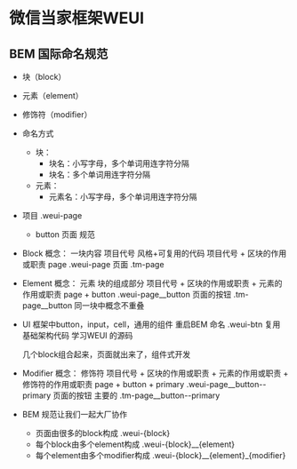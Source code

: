 # 微信当家框架WEUI

## BEM 国际命名规范
- 块（block）
- 元素（element）
- 修饰符（modifier）
- 命名方式
    - 块：
        - 块名：小写字母，多个单词用连字符分隔
        - 块名：多个单词用连字符分隔
    - 元素：
        - 元素名：小写字母，多个单词用连字符分隔
- 项目 .weui-page 
   - button 页面
规范
- Block 概念：
     一块内容  项目代号 风格+可复用的代码
     项目代号 + 区块的作用或职责 page
     .weui-page  页面
     .tm-page  
- Element 概念：
    元素 
    块的组成部分  项目代号 + 区块的作用或职责 + 元素的作用或职责 page + button
    .weui-page__button  页面的按钮
    .tm-page__button
    同一块中概念不重叠
- UI 框架中button，input，cell，通用的组件
     重启BEM 命名
     .weui-btn 复用
     基础架构代码 学习WEUI 的源码

     几个block组合起来，页面就出来了，组件式开发
- Modifier 概念：
    修饰符  项目代号 + 区块的作用或职责 + 元素的作用或职责 + 修饰符的作用或职责 page + button + primary
    .weui-page__button--primary  页面的按钮  主要的
    .tm-page__button--primary
- BEM 规范让我们一起大厂协作
    - 页面由很多的block构成 .weui-{block}
    - 每个block由多个element构成 .weui-{block}__{element}
    - 每个element由多个modifier构成 .weui-{block}__{element}_{modifier}
